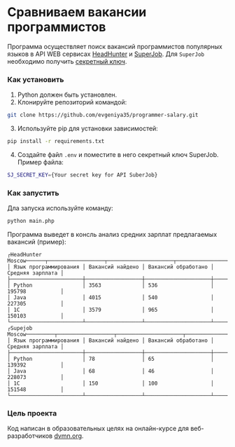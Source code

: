 # Сравниваем вакансии программистов
Программа осуществляет поиск вакансий программистов популярных языков в API WEB сервисах [HeadHunter](https://hh.ru/) и [SuperJob](https://superjob.ru/). 
Для `SuperJob` необходимо получить [секретный ключ](https://api.superjob.ru/register).

### Как установить

1. Python должен быть установлен.
2. Клонируйте репозиторий командой:
```bash
git clone https://github.com/evgeniya35/programmer-salary.git
```
3. Используйте pip для установки зависимостей:
```bash
pip install -r requirements.txt
```
4. Создайте файл `.env` и поместите в него секретный ключ SuperJob. Пример файла:
```bash
SJ_SECRET_KEY={Your secret key for API SuberJob}
```

### Как запустить
Дла запуска используйте команду:
```bash
python main.php
```
Программа выведет в консль анализ средних зарплат предлагаемых вакансий (пример):
```
┌HeadHunter Moscow──────┬──────────────────┬─────────────────────┬──────────────────┐
│ Язык программирования │ Вакансий найдено │ Вакансий обработано │ Средняя зарплата │
├───────────────────────┼──────────────────┼─────────────────────┼──────────────────┤
│ Python                │ 3563             │ 536                 │ 195798           │
│ Java                  │ 4015             │ 540                 │ 227305           │
│ 1C                    │ 3579             │ 965                 │ 150103           │
└───────────────────────┴──────────────────┴─────────────────────┴──────────────────┘
┌Supejob Moscow─────────┬──────────────────┬─────────────────────┬──────────────────┐
│ Язык программирования │ Вакансий найдено │ Вакансий обработано │ Средняя зарплата │
├───────────────────────┼──────────────────┼─────────────────────┼──────────────────┤
│ Python                │ 78               │ 65                  │ 139392           │
│ Java                  │ 68               │ 46                  │ 228073           │
│ 1C                    │ 150              │ 100                 │ 151548           │
└───────────────────────┴──────────────────┴─────────────────────┴──────────────────┘
```

### Цель проекта

Код написан в образовательных целях на онлайн-курсе для веб-разработчиков [dvmn.org](https://dvmn.org/).
